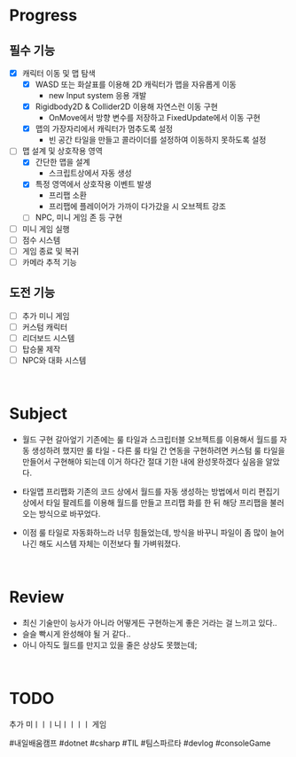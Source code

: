 # Progress
## 필수 기능
- [x] 캐릭터 이동 및 맵 탐색
	- [x] WASD 또는 화살표를 이용해 2D 캐릭터가 맵을 자유롭게 이동
		- new Input system 응용 개발
	- [x] Rigidbody2D & Collider2D 이용해 자연스런 이동 구현
		- OnMove에서 방향 변수를 저장하고 FixedUpdate에서 이동 구현
	- [x] 맵의 가장자리에서 캐릭터가 멈추도록 설정
		- 빈 공간 타일을 만들고 콜라이더를 설정하여 이동하지 못하도록 설정

- [ ] 맵 설계 및 상호작용 영역
	- [x]  간단한 맵을 설계
		- 스크립트상에서 자동 생성
	- [x] 특정 영역에서 상호작용 이벤트 발생
		- 프리팹 소환
		- 프리팹에 플레이어가 가까이 다가갔을 시 오브젝트 강조
	- [ ] NPC, 미니 게임 존 등 구현

- [ ] 미니 게임 실행
- [ ] 점수 시스템
- [ ] 게임 종료 및 복귀
- [ ] 카메라 추적 기능

## 도전 기능
- [ ] 추가 미니 게임
- [ ] 커스텀 캐릭터
- [ ] 리더보드 시스템
- [ ] 탑승물 제작
- [ ] NPC와 대화 시스템

<br>

# Subject
* 월드 구현 갈아엎기
	기존에는 룰 타일과 스크립터블 오브젝트를 이용해서 월드를 자동 생성하려 했지만  룰 타일 - 다른 룰 타일 간 연동을 구현하려면 커스텀 룰 타일을 만들어서 구현해야 되는데 이거 하다간 절대 기한 내에 완성못하겠다 싶음을 알았다.

* 타일맵 프리팹화
	기존의 코드 상에서 월드를 자동 생성하는 방법에서 미리 편집기 상에서 타일 팔레트를 이용해 월드를 만들고 프리팹 화를 한 뒤 해당 프리팹을 불러오는 방식으로 바꾸었다.

* 이점
	룰 타일로 자동화하느라 너무 힘들었는데, 방식을 바꾸니 파일이 좀 많이 늘어나긴 해도 시스템 자체는 이전보다 훨 가벼워졌다.
<br>

# Review
* 최신 기술만이 능사가 아니라 어떻게든 구현하는게 좋은 거라는 걸 느끼고 있다..
*  슬슬 빡시게 완성해야 될 거 같다..
* 아니 아직도 월드를 만지고 있을 줄은 상상도 못했는데;

<br>

# TODO
추가 미ㅣㅣㅣ니ㅣㅣㅣㅣ 게임

#내일배움캠프 #dotnet #csharp #TIL #팀스파르타 #devlog #consoleGame